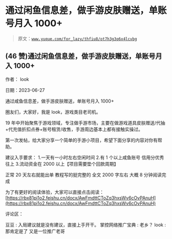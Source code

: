 # 通过闲鱼信息差，做手游皮肤赠送，单账号月入 1000+

> 原文：[`www.yuque.com/for_lazy/thfiu8/ot7h3g3o6x4lcvbg`](https://www.yuque.com/for_lazy/thfiu8/ot7h3g3o6x4lcvbg)



## (46 赞)通过闲鱼信息差，做手游皮肤赠送，单账号月入 1000+ 

作者： look 

日期：2023-06-27 

通过咸鱼信息差，做手游皮肤赠送，单账号月入 1000+ 

圈友们，大家好，我是 look，游戏类目老司机。 

19 年中开始聚焦于游戏领域，专注做手游市场，主要在做游戏道具皮肤赠送/代抽+代充值折扣点券+账号租赁/收售，手游周边基本上都有接触实操过。 

第一次发帖，给大家分享一个简单的手游小项目，希望下面分享的内容对你有帮助。 

建议入手要求： 1.一天有一小时左右空闲时间 2.有 1 个以上咸鱼账号 信用分优秀往上 3.流动资金在 2000 以上【项目需要垫个回款周期】 

正常 20 天左右就能出单 教程写的挺完整的 全文 2000 字左右 大概 8 分钟阅读完成 

为了有更好的阅读体验，大家可以直接点击阅读：[https://rbx81pi1o2.feishu.cn/docx/AwFmdttCToZq3hxsWv6cOvPAnuH](https://rbx81pi1o2.feishu.cn/docx/AwFmdttCToZq3hxsWv6cOvPAnuH) 

评论区： 

豆豆 : 入局建议就是没有建议，直接上手开干。 掌控网络推广宝典 : 老乡？ look : 那肯定是了 又是一位推广老哥